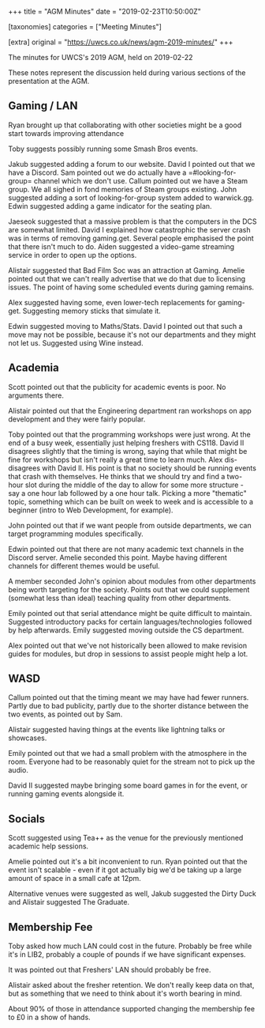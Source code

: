+++
title = "AGM Minutes"
date = "2019-02-23T10:50:00Z"

[taxonomies]
categories = ["Meeting Minutes"]

[extra]
original = "https://uwcs.co.uk/news/agm-2019-minutes/"
+++

<p>The minutes for UWCS's 2019 AGM, held on 2019-02-22</p>

<!-- more -->

These notes represent the discussion held during various sections of the presentation at the AGM.

## Gaming / LAN

Ryan brought up that collaborating with other societies might be a good start towards improving attendance

  

Toby suggests possibly running some Smash Bros events.

  

Jakub suggested adding a forum to our website. David I pointed out that we have a Discord. Sam pointed out we do actually have a =\#looking-for-group= channel which we don't use. Callum pointed out we have a Steam group. We all sighed in fond memories of Steam groups existing. John suggested adding a sort of looking-for-group system added to warwick.gg. Edwin suggested adding a game indicator for the seating plan.

  

Jaeseok suggested that a massive problem is that the computers in the DCS are somewhat limited. David I explained how catastrophic the server crash was in terms of removing gaming.get. Several people emphasised the point that there isn't much to do. Aiden suggested a video-game streaming service in order to open up the options.

  

Alistair suggested that Bad Film Soc was an attraction at Gaming. Amelie pointed out that we can't really advertise that we do that due to licensing issues. The point of having some scheduled events during gaming remains.

  

Alex suggested having some, even lower-tech replacements for gaming-get. Suggesting memory sticks that simulate it.

  

Edwin suggested moving to Maths/Stats. David I pointed out that such a move may not be possible, because it's not our departments and they might not let us. Suggested using Wine instead.

  

## Academia

Scott pointed out that the publicity for academic events is poor. No arguments there.

  

Alistair pointed out that the Engineering department ran workshops on app development and they were fairly popular.

  

Toby pointed out that the programming workshops were just wrong. At the end of a busy week, essentially just helping freshers with CS118. David II disagrees slightly that the timing is wrong, saying that while that might be fine for workshops but isn't really a great time to learn much. Alex dis-disagrees with David II. His point is that no society should be running events that crash with themselves. He thinks that we should try and find a two-hour slot during the middle of the day to allow for some more structure - say a one hour lab followed by a one hour talk. Picking a more "thematic" topic, something which can be built on week to week and is accessible to a beginner (intro to Web Development, for example).

  

John pointed out that if we want people from outside departments, we can target programming modules specifically.

  

Edwin pointed out that there are not many academic text channels in the Discord server. Amelie seconded this point. Maybe having different channels for different themes would be useful.

  

A member seconded John's opinion about modules from other departments being worth targeting for the society. Points out that we could supplement (somewhat less than ideal) teaching quality from other departments.

  

Emily pointed out that serial attendance might be quite difficult to maintain. Suggested introductory packs for certain languages/technologies followed by help afterwards. Emily suggested moving outside the CS department.

  

Alex pointed out that we've not historically been allowed to make revision guides for modules, but drop in sessions to assist people might help a lot.

  

## WASD

Callum pointed out that the timing meant we may have had fewer runners. Partly due to bad publicity, partly due to the shorter distance between the two events, as pointed out by Sam.

  

Alistair suggested having things at the events like lightning talks or showcases.

  

Emily pointed out that we had a small problem with the atmosphere in the room. Everyone had to be reasonably quiet for the stream not to pick up the audio.

  

David II suggested maybe bringing some board games in for the event, or running gaming events alongside it.

  

## Socials

Scott suggested using Tea++ as the venue for the previously mentioned academic help sessions.

  

Amelie pointed out it's a bit inconvenient to run. Ryan pointed out that the event isn't scalable - even if it got actually big we'd be taking up a large amount of space in a small cafe at 12pm.

  

Alternative venues were suggested as well, Jakub suggested the Dirty Duck and Alistair suggested The Graduate.

  

## Membership Fee

Toby asked how much LAN could cost in the future. Probably be free while it's in LIB2, probably a couple of pounds if we have significant expenses.

  

It was pointed out that Freshers' LAN should probably be free.

  

Alistair asked about the fresher retention. We don't really keep data on that, but as something that we need to think about it's worth bearing in mind.

  

About 90% of those in attendance supported changing the membership fee to £0 in a show of hands.

